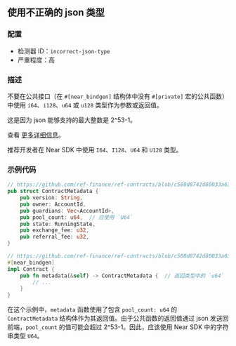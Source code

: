 
## 使用不正确的 json 类型

### 配置

* 检测器 ID：`incorrect-json-type`
* 严重程度：高

### 描述

不要在公共接口（在 `#[near_bindgen]` 结构体中没有 `#[private]` 宏的公共函数）中使用 `i64`、`i128`、`u64` 或 `u128` 类型作为参数或返回值。

这是因为 json 能够支持的最大整数是 2\^53-1。

查看 [更多详细信息](https://2ality.com/2012/04/number-encoding.html)。

推荐开发者在 Near SDK 中使用 `I64`、`I128`、`U64` 和 `U128` 类型。

### 示例代码

```rust
// https://github.com/ref-finance/ref-contracts/blob/c580d8742d80033a630a393180163ab70f9f3c94/ref-exchange/src/views.rs#L15
pub struct ContractMetadata {
    pub version: String,
    pub owner: AccountId,
    pub guardians: Vec<AccountId>,
    pub pool_count: u64,  // 应使用 `U64`
    pub state: RunningState,
    pub exchange_fee: u32,
    pub referral_fee: u32,
}

// https://github.com/ref-finance/ref-contracts/blob/c580d8742d80033a630a393180163ab70f9f3c94/ref-exchange/src/views.rs#L171
#[near_bindgen]
impl Contract {
    pub fn metadata(&self) -> ContractMetadata {  // 返回类型中的 `u64`
        // ...
    }
}
```

在这个示例中，`metadata` 函数使用了包含 `pool_count: u64` 的 `ContractMetadata` 结构体作为其返回值。由于公共函数的返回值通过 json 发送回前端，`pool_count` 的值可能会超过 2\^53-1。因此，应该使用 Near SDK 中的字符串类型 `U64`。